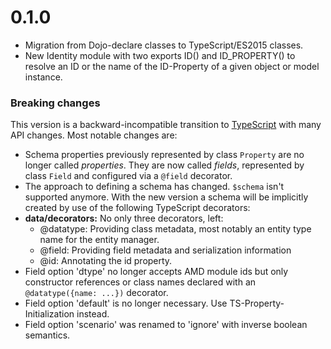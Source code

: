 0.1.0
============
- Migration from Dojo-declare classes to TypeScript/ES2015 classes.
- New Identity module with two exports ID() and ID_PROPERTY() to resolve an ID or the name of the ID-Property of a given object or model instance.

### Breaking changes

This version is a backward-incompatible transition to [TypeScript](https://www.typescriptlang.org) with many API changes. Most notable changes are:

- Schema properties previously represented by class `Property` are no longer called *properties*. They are now called *fields*, represented by class `Field` and configured via a `@field` decorator.
- The approach to defining a schema has changed. `$schema` isn't supported anymore. With the new version a schema will be implicitly created by use of the following TypeScript decorators:
- **data/decorators:** No only three decorators, left:
    - @datatype: Providing class metadata, most notably an entity type name for the entity manager.
    - @field: Providing field metadata and serialization information
    - @id: Annotating the id property.
- Field option 'dtype' no longer accepts AMD module ids but only constructor references or class names declared with an `@datatype({name: ...})` decorator.
- Field option 'default' is no longer necessary. Use TS-Property-Initialization instead.
- Field option 'scenario' was renamed to 'ignore' with inverse boolean semantics.
